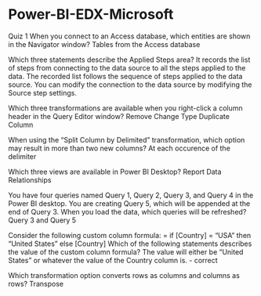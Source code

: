 # Power-BI-EDX-Microsoft

Quiz 1
When you connect to an Access database, which entities are shown in the Navigator window?
Tables from the Access database

Which three statements describe the Applied Steps area?
It records the list of steps from connecting to the data source to all the steps applied to the data.
The recorded list follows the sequence of steps applied to the data source.
You can modify the connection to the data source by modifying the Source step settings.

Which three transformations are available when you right-click a column header in the Query Editor window?
Remove
Change Type
Duplicate Column

When using the “Split Column by Delimited” transformation, which option may result in more than two new columns?
At each occurence of the delimiter

Which three views are available in Power BI Desktop?
Report
Data
Relationships

You have four queries named Query 1, Query 2, Query 3, and Query 4 in the Power BI desktop. You are creating Query 5, which will be appended at the end of Query 3. When you load the data, which queries will be refreshed?
Query 3 and Query 5

Consider the following custom column formula: = if [Country] = “USA” then “United States” else [Country] 
Which of the following statements describes the value of the custom column formula?
The value will either be “United States” or whatever the value of the Country column is. - correct

Which transformation option converts rows as columns and columns as rows?
Transpose
